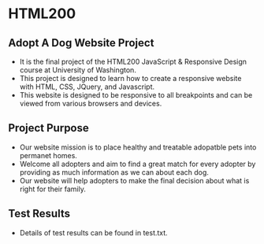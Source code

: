 # HTML200
## Adopt A Dog Website Project
- It is the final project of the HTML200 JavaScript & Responsive Design course at
University of Washington.
- This project is designed to learn how to create a responsive website with HTML, CSS, JQuery, and Javascript.
- This website is designed to be responsive to all breakpoints and can be viewed from various browsers and devices.
## Project Purpose
- Our website mission is to place healthy and treatable adopatble pets into permanet homes. 
- Welcome all adopters and aim to find a great match for every adopter by providing as much information as we can about each dog.
- Our website will help adopters to make the final decision about what is right for their family.
## Test Results
- Details of test results can be found in test.txt.